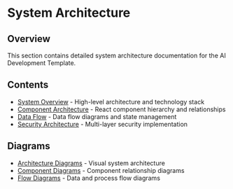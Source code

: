 # System Architecture

## Overview

This section contains detailed system architecture documentation for the AI Development Template.

## Contents

- [System Overview](./system-overview.md) - High-level architecture and technology stack
- [Component Architecture](./component-architecture.md) - React component hierarchy and relationships
- [Data Flow](./data-flow.md) - Data flow diagrams and state management
- [Security Architecture](./security-architecture.md) - Multi-layer security implementation

## Diagrams

- [Architecture Diagrams](../diagrams/architecture/) - Visual system architecture
- [Component Diagrams](../diagrams/components/) - Component relationship diagrams
- [Flow Diagrams](../diagrams/flows/) - Data and process flow diagrams
